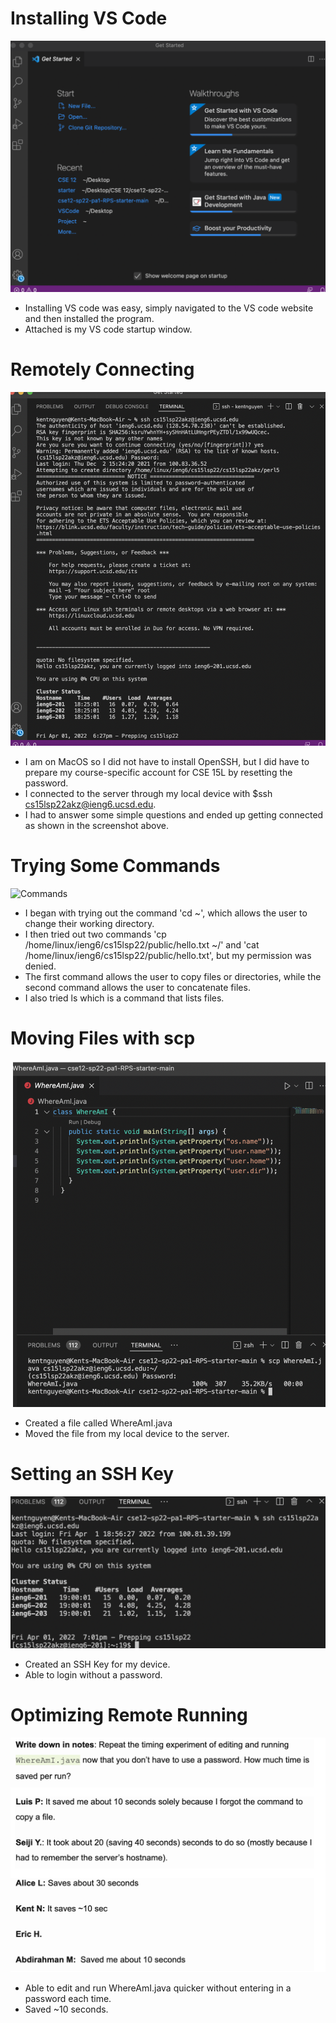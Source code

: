 
# Installing VS Code
![VSCode](vscode.png)
- Installing VS code was easy, simply navigated to the VS code website and then installed the program.
- Attached is my VS code startup window.

# Remotely Connecting
![Remote](RemoteConnect.png)
- I am on MacOS so I did not have to install OpenSSH, but I did have to prepare my course-specific account for CSE 15L by resetting the password.
- I connected to the server through my local device with $ssh cs15lsp22akz@ieng6.ucsd.edu.
- I had to answer some simple questions and ended up getting connected as shown in the screenshot above.

# Trying Some Commands
![Commands]()
- I began with trying out the command 'cd ~', which allows the user to change their working directory.
- I then tried out two commands 'cp /home/linux/ieng6/cs15lsp22/public/hello.txt ~/' and 'cat /home/linux/ieng6/cs15lsp22/public/hello.txt', but my permission was denied.
- The first command allows the user to copy files or directories, while the second command allows the user to concatenate files.
- I also tried ls which is a command that lists files.

# Moving Files with scp
![Moving](Moving.png)
- Created a file called WhereAmI.java
- Moved the file from my local device to the server.

# Setting an SSH Key
![SSH](SSH.png)
- Created an SSH Key for my device.
- Able to login without a password.

# Optimizing Remote Running
![Optimize](Optimize.png)
- Able to edit and run WhereAmI.java quicker without entering in a password each time.
- Saved ~10 seconds.
